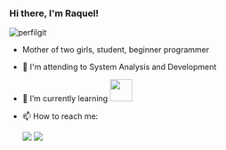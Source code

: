 ### Hi there, I'm Raquel!
![perfilgit](https://user-images.githubusercontent.com/102266162/177041735-75be6c8a-3875-4fc2-aff9-b65d75473beb.jpg)
- Mother of two girls, student, beginner programmer
- 🌱 I'm attending to System Analysis and Development

- 🌱 I’m currently learning    <img src="https://cdn.jsdelivr.net/gh/devicons/devicon/icons/python/python-original-wordmark.svg" width="40" height="40"/>         
- 📫 How to reach me:<div>
<a href = "mailto:raquel.doms@gmail.com"><img src="https://img.shields.io/badge/Gmail-D14836?style=for-the-badge&logo=gmail&logoColor=white" target="_blank"></a>
<a href="https://www.linkedin.com/in/domingos-raquel" target="_blank"><img src="https://img.shields.io/badge/-LinkedIn-%230077B5?style=for-the-badge&logo=linkedin&logoColor=white" target="_blank"></a>   
</div>



<!--
**raquelbertoncini/raquelbertoncini** is a ✨ _special_ ✨ repository because its `README.md` (this file) appears on your GitHub profile.

Here are some ideas to get you started:


- 👯 I’m looking to collaborate on ...
- 🤔 I’m looking for help with ...
- 💬 Ask me about ...

- 😄 Pronouns: ...
- ⚡ Fun fact: ...
-->
